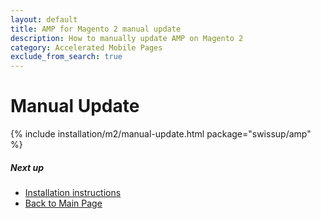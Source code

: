```yaml
---
layout: default
title: AMP for Magento 2 manual update
description: How to manually update AMP on Magento 2
category: Accelerated Mobile Pages
exclude_from_search: true
---
```


# Manual Update

{% include installation/m2/manual-update.html package="swissup/amp" %}

##### Next up

 -  [Installation instructions](../)
 -  [Back to Main Page](../../)
